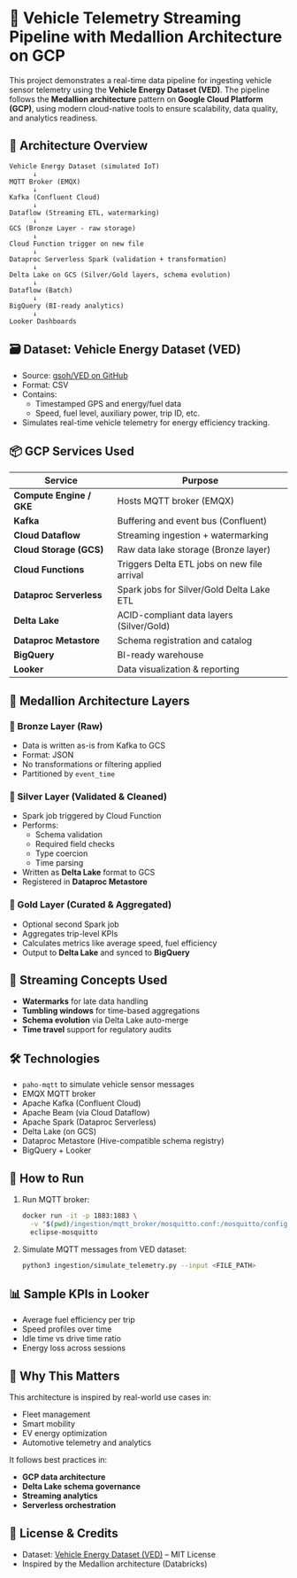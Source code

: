 # 🚗 Vehicle Telemetry Streaming Pipeline with Medallion Architecture on GCP

This project demonstrates a real-time data pipeline for ingesting vehicle sensor telemetry using the **Vehicle Energy Dataset (VED)**. The pipeline follows the **Medallion architecture** pattern on **Google Cloud Platform (GCP)**, using modern cloud-native tools to ensure scalability, data quality, and analytics readiness.

## 🧱 Architecture Overview

```
Vehicle Energy Dataset (simulated IoT) 
      ↓
MQTT Broker (EMQX)
      ↓
Kafka (Confluent Cloud)
      ↓
Dataflow (Streaming ETL, watermarking)
      ↓
GCS (Bronze Layer - raw storage)
      ↓
Cloud Function trigger on new file
      ↓
Dataproc Serverless Spark (validation + transformation)
      ↓
Delta Lake on GCS (Silver/Gold layers, schema evolution)
      ↓
Dataflow (Batch)
      ↓
BigQuery (BI-ready analytics)
      ↓
Looker Dashboards
```

## 🗃️ Dataset: Vehicle Energy Dataset (VED)

- Source: [gsoh/VED on GitHub](https://github.com/gsoh/VED)
- Format: CSV
- Contains:
  - Timestamped GPS and energy/fuel data
  - Speed, fuel level, auxiliary power, trip ID, etc.
- Simulates real-time vehicle telemetry for energy efficiency tracking.

## 📦 GCP Services Used

| Service                | Purpose                                  |
|------------------------|------------------------------------------|
| **Compute Engine / GKE** | Hosts MQTT broker (EMQX)               |
| **Kafka**              | Buffering and event bus (Confluent)   |
| **Cloud Dataflow**     | Streaming ingestion + watermarking       |
| **Cloud Storage (GCS)**| Raw data lake storage (Bronze layer)     |
| **Cloud Functions**    | Triggers Delta ETL jobs on new file arrival |
| **Dataproc Serverless**| Spark jobs for Silver/Gold Delta Lake ETL |
| **Delta Lake**         | ACID-compliant data layers (Silver/Gold) |
| **Dataproc Metastore** | Schema registration and catalog          |
| **BigQuery**           | BI-ready warehouse                       |
| **Looker**             | Data visualization & reporting           |

## 🧪 Medallion Architecture Layers

### 🥉 Bronze Layer (Raw)
- Data is written as-is from Kafka to GCS
- Format: JSON
- No transformations or filtering applied
- Partitioned by `event_time`

### 🥈 Silver Layer (Validated & Cleaned)
- Spark job triggered by Cloud Function
- Performs:
  - Schema validation
  - Required field checks
  - Type coercion
  - Time parsing
- Written as **Delta Lake** format to GCS
- Registered in **Dataproc Metastore**

### 🥇 Gold Layer (Curated & Aggregated)
- Optional second Spark job
- Aggregates trip-level KPIs
- Calculates metrics like average speed, fuel efficiency
- Output to **Delta Lake** and synced to **BigQuery**

## 🧠 Streaming Concepts Used

- **Watermarks** for late data handling
- **Tumbling windows** for time-based aggregations
- **Schema evolution** via Delta Lake auto-merge
- **Time travel** support for regulatory audits

## 🛠 Technologies

- `paho-mqtt` to simulate vehicle sensor messages
- EMQX MQTT broker
- Apache Kafka (Confluent Cloud)
- Apache Beam (via Cloud Dataflow)
- Apache Spark (Dataproc Serverless)
- Delta Lake (on GCS)
- Dataproc Metastore (Hive-compatible schema registry)
- BigQuery + Looker

## 🚀 How to Run

1. Run MQTT broker:
    ```bash
    docker run -it -p 1883:1883 \
      -v "$(pwd)/ingestion/mqtt_broker/mosquitto.conf:/mosquitto/config/mosquitto.conf" \
      eclipse-mosquitto
    ```
2. Simulate MQTT messages from VED dataset:
    ```bash
    python3 ingestion/simulate_telemetry.py --input <FILE_PATH>
    ```

## 📊 Sample KPIs in Looker

- Average fuel efficiency per trip
- Speed profiles over time
- Idle time vs drive time ratio
- Energy loss across sessions

## 🧠 Why This Matters

This architecture is inspired by real-world use cases in:
- Fleet management
- Smart mobility
- EV energy optimization
- Automotive telemetry and analytics

It follows best practices in:
- **GCP data architecture**
- **Delta Lake schema governance**
- **Streaming analytics**
- **Serverless orchestration**

## 📂 License & Credits

- Dataset: [Vehicle Energy Dataset (VED)](https://github.com/gsoh/VED) – MIT License
- Inspired by the Medallion architecture (Databricks)